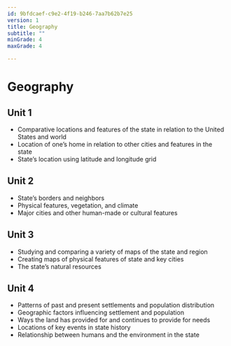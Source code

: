 ```yaml
---
id: 9bfdcaef-c9e2-4f19-b246-7aa7b62b7e25
version: 1
title: Geography
subtitle: ""
minGrade: 4
maxGrade: 4

---
```

# Geography


## Unit 1
* Comparative locations and features of the state in relation to the United States and world
* Location of one’s home in relation to other cities and features in the state
* State’s location using latitude and longitude grid

## Unit 2
* State’s  borders and neighbors
* Physical features, vegetation, and climate
* Major cities and other human-made or cultural features

## Unit 3
* Studying and comparing a variety of maps of the state and region
* Creating maps of physical features of state and key cities
* The state’s natural resources

## Unit 4
* Patterns of past and present settlements and population distribution
* Geographic factors influencing settlement and population
* Ways the land has provided for and continues to provide for needs
* Locations of key events in state history
* Relationship between humans and the environment in the state